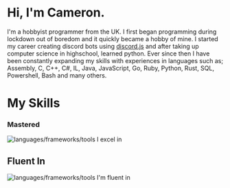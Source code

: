 # Hi, I'm Cameron.
I'm a hobbyist programmer from the UK. I first began programming during lockdown out of boredom and it quickly became a hobby of mine. I started my career creating discord bots using [discord.js](https://discord.js.org/) and after taking up computer science in highschool, learned python. Ever since then I have been constantly expanding my skills with experiences in languages such as; Assembly, C, C++, C#, IL, Java, JavaScript, Go, Ruby, Python, Rust, SQL, Powershell, Bash and many others.

# My Skills

### Mastered
![languages/frameworks/tools I excel in](https://skillicons.dev/icons?i=python,cs,dotnet,linux,windows)

## Fluent In
![languages/frameworks/tools I'm fluent in](https://skillicons.dev/icons?i=c,cpp,javascript,html,java)
